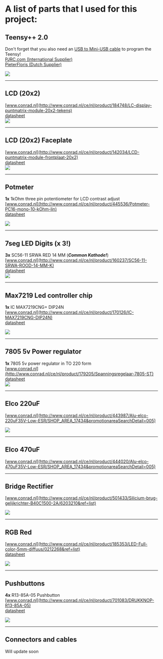 # A list of parts that I used for this project: #


## Teensy++ 2.0 ##
Don't forget that you also need an [USB to Mini-USB cable](http://bin.ilsemedia.nl/m/m1dy9dmw0kmz.jpg) to program the Teensy!  
[PJRC.com (International Supplier)](http://www.pjrc.com/store/teensypp_pins.html)  
[PieterFloris (Dutch Supplier)](http://www.pieterfloris.nl/shop/product.php?id_product=356)

![](http://www.pjrc.com/store/teensypp_pins_1.jpg)

----------
## LCD (20x2) ##
[www.conrad.nl](http://www.conrad.nl/ce/nl/product/184748/LC-display-puntmatrix-module-20x2-tekens)  
[datasheet](http://www.produktinfo.conrad.com/datenblaetter/175000-199999/184748-da-01-ml-LCD_Modul_20x2_Zeichen_LED_de_en.pdf)  
![](http://www.earthshineelectronics.com/67-251-large/20x2-characters-lcd-module-yellow-backlight-green-character.jpg)

----------
## LCD (20x2) Faceplate ##
[www.conrad.nl](http://www.conrad.nl/ce/nl/product/142034/LCD-puntmatrix-module-frontplaat-20x2)  
[datasheet](http://www.produktinfo.conrad.com/datenblaetter/125000-149999/142034-da-01-de-LCD_RAHMEN_FUER_2X20_DISPLAY.pdf)  
![](http://www.conrad.nl/medias/global/ce/1000_1999/1400/1420/1420/142050_LB_00_FB.EPS_250.jpg)

----------
## Potmeter ##
**1x** 1kOhm three pin potentiometer for LCD contrast adjust  
[www.conrad.nl](http://www.conrad.nl/ce/nl/product/445536/Potmeter-PC16-mono-10-kOhm-lin)  
[datasheet](http://www.produktinfo.conrad.com/datenblaetter/425000-449999/445536-da-01-en-POTENTIOMETER_PC16_Mono.pdf)

![](http://www.conrad.nl/medias/global/ce/4000_4999/4400/4450/4450/445063_LB_00_FB.EPS_250.jpg)

----------
## 7seg LED Digits **(x 3!)** ##
**3x** SC56-11 SRWA RED 14 MM (***Common Kathode!***)  
[www.conrad.nl](http://www.conrad.nl/ce/nl/product/160237/SC56-11-SRWA-ROOD-14-MM-K)  
[datasheet](http://www.produktinfo.conrad.com/datenblaetter/150000-174999/160237-da-01-en-7_SEGMENTANZEIGE_14MM_ROT.pdf)  
![](http://www.okaphone.nl/product/images/sx56-11xwa.jpg)

----------
## Max7219 Led controller chip ##
**1x** IC MAX7219CNG+ DIP24N  
[www.conrad.nl](http://www.conrad.nl/ce/nl/product/170126/IC-MAX7219CNG-DIP24N)  
[datasheet](http://www.produktinfo.conrad.com/datenblaetter/150000-174999/170126-da-01-en-IC_MAX7219CNG_DIP24N.pdf)

![](http://www.gooddealchina.com/upimage/images/2011081161115249.JPG)

----------
## 7805 5v Power regulator ##
**1x** 7805 5v power regulator in TO 220 form  
[www.conrad.nl](http://www.conrad.nl/ce/nl/product/179205/Spanningsregelaar-7805-ST)  
[datasheet](http://www.produktinfo.conrad.com/datenblaetter/175000-199999/179205-da-01-en-IC_7805_TO_220.pdf)  
![](http://talkingelectronics.com/projects/LogicDesigner/images/7805.gif)

----------
## Elco 220uF ##
[www.conrad.nl](http://www.conrad.nl/ce/nl/product/443987/Alu-elco-220uF35V-Low-ESR/SHOP_AREA_17434&promotionareaSearchDetail=005)  

![](http://www.elektronicagoedkoop.nl/847-1515-large/470a0d.jpg)

----------
## Elco 470uF ##
[www.conrad.nl](http://www.conrad.nl/ce/nl/product/444020/Alu-elco-470uF35V-Low-ESR/SHOP_AREA_17434&promotionareaSearchDetail=005)  

----------
## Bridge Rectifier ##
[www.conrad.nl](http://www.conrad.nl/ce/nl/product/501433/Silicium-brug-gelijkrichter-B40C1500-2A/6203210&ref=list)

![](http://www.iowacitylist.com/Automotive-Repair-/New-W08G-800-volt-silicon-bridge-rectifier-100-pc-bag-image.jpg)

----------
## RGB Red ##
[www.conrad.nl](http://www.conrad.nl/ce/nl/product/185353/LED-Full-color-5mm-diffuus/0212268&ref=list)  
[datasheet](http://www.produktinfo.conrad.com/datenblaetter/175000-199999/185353-da-01-en-FULL_COLOR_RGB_LED_DIFFUS.pdf) 

![](http://rgb.kitiyo.com/2008/pics/rgbled.jpg) 

----------
## Pushbuttons ##
**4x** R13-85A-05 Pushbutton  
[www.conrad.nl](http://www.conrad.nl/ce/nl/product/701083/DRUKKNOP-R13-85A-05)  
[datasheet](http://www.produktinfo.conrad.com/datenblaetter/700000-724999/701083-da-01-en-DRUCKTASTER_R13_85A_05.pdf)  

![](http://t0.gstatic.com/images?q=tbn:ANd9GcRWWM2I7Nbc15cuxujwZyXg-lP-nz4qwIPVzGcqKUlZ29cdwOCzuQ&t=1)

----------
## Connectors and cables ##
Will update soon
